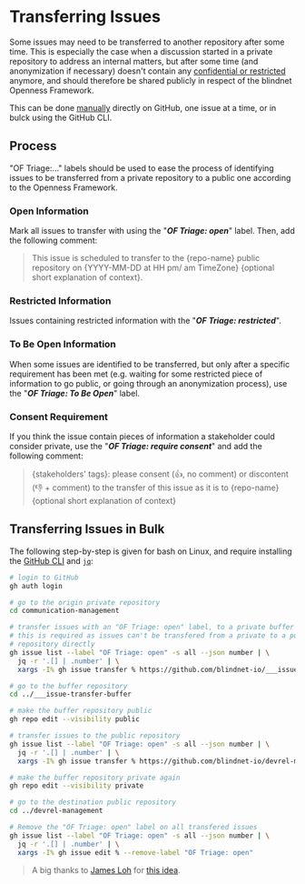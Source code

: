 # Transferring Issues

Some issues may need to be transferred to another repository after some time. This is especially the case when a discussion started in a private repository to address an internal matters, but after some time (and anonymization if necessary) doesn't contain any [confidential or restricted](../../information-classification.md) anymore, and should therefore be shared publicly in respect of the blindnet Openness Framework.

This can be done [manually](https://docs.github.com/en/issues/tracking-your-work-with-issues/transferring-an-issue-to-another-repository) directly on GitHub, one issue at a time, or in bulck using the GitHub CLI.

## Process

"OF Triage:..." labels should be used to ease the process of identifying issues to be transferred from a private repository to a public one according to the Openness Framework.

### Open Information

Mark all issues to transfer with using the "***OF Triage: open***" label. Then, add the following comment:

> This issue is scheduled to transfer to the {repo-name} public repository on {YYYY-MM-DD at HH pm/ am TimeZone} {optional short explanation of context}.

### Restricted Information

Issues containing restricted information with the "***OF Triage: restricted***".

### To Be Open Information

When some issues are identified to be transferred, but only after a specific requirement has been met (e.g. waiting for some restricted piece of information to go public, or going through an anonymization process), use the "***OF Triage: To Be Open***" label.

### Consent Requirement

If you think the issue contain pieces of information a stakeholder could consider private, use the "***OF Triage: require consent***" and add the following comment:

> {stakeholders' tags}: please consent (:+1:, no comment) or discontent (:-1: + comment) to the transfer of this issue as it is to {repo-name} {optional short explanation of context}

## Transferring Issues in Bulk

The following step-by-step is given for bash on Linux, and require installing the [GitHub CLI](https://cli.github.com/) and [`jq`](https://stedolan.github.io/jq/):

```bash
# login to GitHub
gh auth login

# go to the origin private repository
cd communication-management

# transfer issues with an "OF Triage: open" label, to a private buffer repository
# this is required as issues can't be transfered from a private to a public
# repository directly
gh issue list --label "OF Triage: open" -s all --json number | \
  jq -r '.[] | .number' | \
  xargs -I% gh issue transfer % https://github.com/blindnet-io/___issue-transfer-buffer

# go to the buffer repository
cd ../___issue-transfer-buffer

# make the buffer repository public
gh repo edit --visibility public

# transfer issues to the public repository
gh issue list --label "OF Triage: open" -s all --json number | \
  jq -r '.[] | .number' | \
  xargs -I% gh issue transfer % https://github.com/blindnet-io/devrel-management

# make the buffer repository private again
gh repo edit --visibility private

# go to the destination public repository
cd ../devrel-management

# Remove the "OF Triage: open" label on all transfered issues
gh issue list --label "OF Triage: open" -s all --json number | \
  jq -r '.[] | .number' | \
  xargs -I% gh issue edit % --remove-label "OF Triage: open"   
```

> A big thanks to [James Loh](https://github.com/jloh) for [this idea](https://jloh.co/posts/bulk-migrate-issues-github-cli/).
